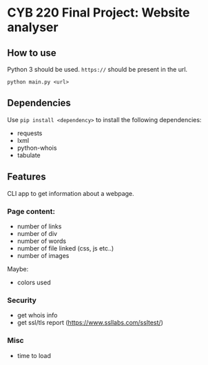 # CYB 220 Final Project: Website analyser

## How to use
Python 3 should be used. `https://` should be present in the url.

`python main.py <url>`


## Dependencies
Use `pip install <dependency>` to install the following dependencies:
* requests
* lxml
* python-whois
* tabulate

## Features
CLI app to get information about a webpage.

### Page content:
* number of links
* number of div
* number of words
* number of file linked (css, js etc..)
* number of images

Maybe:
* colors used

### Security
* get whois info
* get ssl/tls report (https://www.ssllabs.com/ssltest/)

### Misc
* time to load
